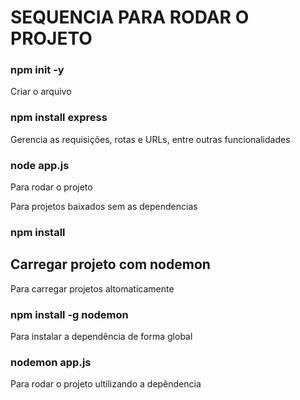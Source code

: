 # SEQUENCIA PARA RODAR O PROJETO

### npm init -y
Criar o arquivo

### npm install express 
Gerencia as requisições, rotas e URLs, entre outras funcionalidades

### node app.js
Para rodar o projeto

Para projetos baixados sem as dependencias
### npm install

## Carregar projeto com nodemon

Para carregar projetos altomaticamente 

### npm install -g nodemon
Para instalar a dependência de forma global

### nodemon app.js
Para rodar o projeto ultilizando a depêndencia 